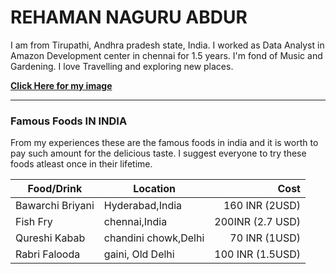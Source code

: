 # REHAMAN NAGURU ABDUR

I am from Tirupathi, Andhra pradesh state, India. I worked as Data Analyst in Amazon Development center in chennai for 1.5 years. I'm fond of Music and Gardening. I love Travelling and exploring new places.

**[Click Here for my image](mypicture.jpg)**

***

### Famous Foods IN INDIA

From my experiences these are the famous foods in india and it is worth to pay such amount for the delicious taste. I suggest everyone to try these foods atleast once in their lifetime.

| Food/Drink | Location | Cost |
| ---| ---| ---: |
| Bawarchi Briyani | Hyderabad,India | 160 INR (2USD) |
| Fish Fry | chennai,India | 200INR (2.7 USD) |
| Qureshi Kabab | chandini chowk,Delhi | 70 INR (1USD) |
| Rabri Falooda | gaini, Old Delhi | 100 INR (1.5USD) |
